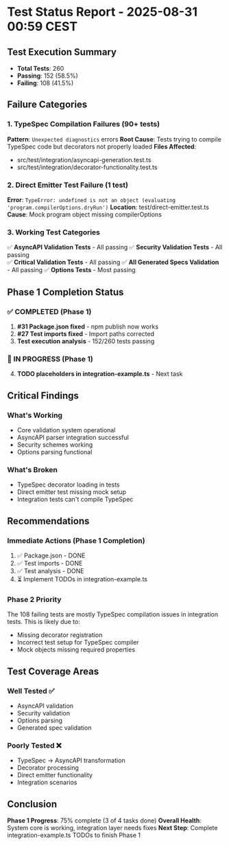 # Test Status Report - 2025-08-31 00:59 CEST

## Test Execution Summary
- **Total Tests**: 260
- **Passing**: 152 (58.5%)
- **Failing**: 108 (41.5%)

## Failure Categories

### 1. TypeSpec Compilation Failures (90+ tests)
**Pattern**: `Unexpected diagnostics` errors
**Root Cause**: Tests trying to compile TypeSpec code but decorators not properly loaded
**Files Affected**:
- src/test/integration/asyncapi-generation.test.ts
- src/test/integration/decorator-functionality.test.ts

### 2. Direct Emitter Test Failure (1 test)
**Error**: `TypeError: undefined is not an object (evaluating 'program.compilerOptions.dryRun')`
**Location**: test/direct-emitter.test.ts
**Cause**: Mock program object missing compilerOptions

### 3. Working Test Categories
✅ **AsyncAPI Validation Tests** - All passing
✅ **Security Validation Tests** - All passing  
✅ **Critical Validation Tests** - All passing
✅ **All Generated Specs Validation** - All passing
✅ **Options Tests** - Most passing

## Phase 1 Completion Status

### ✅ COMPLETED (Phase 1)
1. **#31 Package.json fixed** - npm publish now works
2. **#27 Test imports fixed** - Import paths corrected
3. **Test execution analysis** - 152/260 tests passing

### 🔄 IN PROGRESS (Phase 1)
4. **TODO placeholders in integration-example.ts** - Next task

## Critical Findings

### What's Working
- Core validation system operational
- AsyncAPI parser integration successful
- Security schemes working
- Options parsing functional

### What's Broken
- TypeSpec decorator loading in tests
- Direct emitter test missing mock setup
- Integration tests can't compile TypeSpec

## Recommendations

### Immediate Actions (Phase 1 Completion)
1. ✅ Package.json - DONE
2. ✅ Test imports - DONE
3. ✅ Test analysis - DONE
4. ⏳ Implement TODOs in integration-example.ts

### Phase 2 Priority
The 108 failing tests are mostly TypeSpec compilation issues in integration tests.
This is likely due to:
- Missing decorator registration
- Incorrect test setup for TypeSpec compiler
- Mock objects missing required properties

## Test Coverage Areas

### Well Tested ✅
- AsyncAPI validation
- Security validation
- Options parsing
- Generated spec validation

### Poorly Tested ❌
- TypeSpec → AsyncAPI transformation
- Decorator processing
- Direct emitter functionality
- Integration scenarios

## Conclusion

**Phase 1 Progress**: 75% complete (3 of 4 tasks done)
**Overall Health**: System core is working, integration layer needs fixes
**Next Step**: Complete integration-example.ts TODOs to finish Phase 1